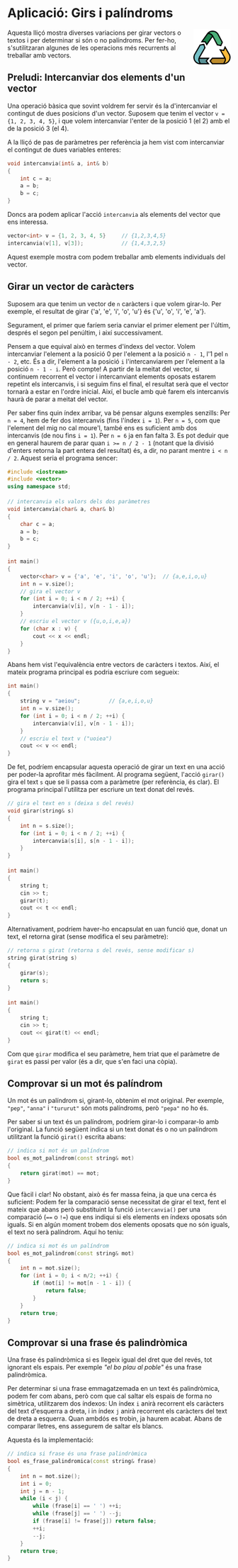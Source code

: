
# Aplicació: Girs i palíndroms

<img src='./palindroms.png' style='height: 6em; float: right; margin: 0 0 1em 1em;'/>

Aquesta lliçó mostra diverses variacions per girar vectors o textos i per
determinar si són o no palíndroms. Per fer-ho, s'sutilitzaran algunes de les
operacions més recurrents al treballar amb vectors.


## Preludi: Intercanviar dos elements d'un vector

Una operació bàsica que sovint voldrem fer servir és la d'intercanviar
el contingut de dues posicions d'un vector. Suposem que tenim el
vector `v = {1, 2, 3, 4, 5}`, i que volem intercanviar
l'enter de la posició 1 (el 2) amb el de la posició 3 (el 4).

A la lliçó de pas de paràmetres per referència ja hem vist com intercanviar
el contingut de dues variables enteres:

```c++
void intercanvia(int& a, int& b)
{
	int c = a;
	a = b;
	b = c;
}
```

Doncs ara podem aplicar l'acció `intercanvia` als elements del vector que ens
interessa.

```c++
vector<int> v = {1, 2, 3, 4, 5}     // {1,2,3,4,5}
intercanvia(v[1], v[3]);            // {1,4,3,2,5}      
```

Aquest exemple mostra com podem treballar amb elements individuals del vector.



## Girar un vector de caràcters

Suposem ara que tenim un vector de `n` caràcters i que volem girar-lo. Per
exemple, el resultat de girar {'a', 'e', 'i', 'o', 'u'} és {'u', 'o', 'i', 'e', 'a'}.

Segurament, el primer
que faríem seria canviar el primer element per l'últim, després el segon pel
penúltim, i així successivament.

Pensem a que equival això en termes d'índexs del vector.
Volem intercanviar l'element a la posició 0 per l'element a la
posició `n - 1`, l'1 pel `n - 2`, etc. És a dir, l'element a la
posició `i` l'intercanviarem per l'element a la posició `n - 1 - i`. Però
compte! A partir de la meitat del vector, si continuem
recorrent el vector i intercanviant elements oposats estarem repetint
els intercanvis, i si seguim fins el final, el resultat serà que el vector
tornarà a estar en l'ordre inicial. Així, el bucle amb què farem
els intercanvis haurà de parar a meitat del vector.

Per saber fins quin índex arribar, va bé pensar alguns exemples senzills:
Per `n = 4`, hem de fer dos intercanvis (fins l'índex `i = 1`). Per `n = 5`,
com que l'element del mig no cal moure'l, també ens es suficient amb
dos intercanvis (de nou fins `i = 1`). Per `n = 6` ja en fan falta 3. Es pot
deduir que en general haurem de parar quan `i >= n / 2 - 1` (notant que
la divisió d'enters retorna la part entera del resultat) és, a dir,
no parant mentre `i < n / 2`. Aquest seria
el programa sencer:

```c++
#include <iostream>
#include <vector>
using namespace std;

// intercanvia els valors dels dos paràmetres
void intercanvia(char& a, char& b)
{
	char c = a;
	a = b;
	b = c;
}

int main()
{
	vector<char> v = {'a', 'e', 'i', 'o', 'u'};  // {a,e,i,o,u}
	int n = v.size();
    // gira el vector v
	for (int i = 0; i < n / 2; ++i) {
		intercanvia(v[i], v[n - 1 - i]);
	}
    // escriu el vector v ({u,o,i,e,a})
	for (char x : v) {
        cout << x << endl;          
    }
}
```

Abans hem vist l'equivalència entre vectors de caràcters i textos.
Així, el mateix programa principal es podria escriure com segueix:

```c++
int main()
{
	string v = "aeiou";         // {a,e,i,o,u}
	int n = v.size();
	for (int i = 0; i < n / 2; ++i) {
		intercanvia(v[i], v[n - 1 - i]);
	}
    // escriu el text v ("uoiea")
	cout << v << endl;   
}
```

De fet, podríem encapsular aquesta operació de girar un text en una acció per
poder-la aprofitar més fàcilment. Al programa següent, l'acció `girar()` gira el
text `s` que se li passa com a paràmetre (per referència, és clar). El
programa principal l'utilitza per escriure un text donat del revés.

```c++
// gira el text en s (deixa s del revés)
void girar(string& s)
{
    int n = s.size();
	for (int i = 0; i < n / 2; ++i) {
		intercanvia(s[i], s[n - 1 - i]);
	}
}

int main()
{
	string t;
    cin >> t;
    girar(t);
    cout << t << endl;
}
```

Alternativament, podríem haver-ho encapsulat en uan funció que, donat un text,
el retorna girat (sense modifica el seu paràmetre):

```c++
// retorna s girat (retorna s del revés, sense modificar s)
string girat(string s)
{
    girar(s);
	return s;
}

int main()
{
	string t;
	cin >> t;
    cout << girat(t) << endl;
}
```

Com que `girar` modifica el seu paràmetre, hem triat que el paràmetre de `girat`
es passi per valor (és a dir, que s'en faci una còpia).


## Comprovar si un mot és palíndrom

Un mot és un palíndrom si, girant-lo, obtenim el mot original.
Per exemple, `"pep"`, `"anna"` i `"tururut"` són mots palíndroms, però `"pepa"` no ho és.

Per saber si un text és un palíndrom, podríem girar-lo i comparar-lo amb
l'original. La funció següent indica si un text donat és o no un palíndrom
utilitzant la funció `girat()` escrita abans:

```c++
// indica si mot és un palíndrom
bool es_mot_palindrom(const string& mot)
{
    return girat(mot) == mot;
}
```

Que fàcil i clar! No obstant, això és fer massa feina, ja que una cerca és suficient:
Podem fer la comparació sense necessitat de girar el text, fent el mateix que
abans però substituint la funció `intercanvia()` per una comparació (`==` o
`!=`) que ens indiqui si els elements en índexs oposats són iguals. Si en algún
moment trobem dos elements oposats que no són iguals, el text no serà palíndrom.
Aquí ho teniu:

```c++
// indica si mot és un palíndrom
bool es_mot_palindrom(const string& mot)
{
	int n = mot.size();
	for (int i = 0; i < n/2; ++i) {
		if (mot[i] != mot[n - 1 - i]) {
            return false;
        }
	}
	return true;
}
```


## Comprovar si una frase és palindròmica

Una frase és palindròmica si es llegeix igual del dret que del revés, tot ignorant
els espais. Per exemple *"el bo plau al poble"* és una frase palindròmica.

Per determinar si una frase emmagatzemada en un text és palindròmica, podem fer
com abans, però com que cal saltar els espais de forma no simètrica,
utilitzarem dos índexos: Un índex `i` anirà recorrent els caràcters del text
d'esquerra a dreta, i in índex `j` anirà recorrent els caràcters del text de
dreta a esquerra. Quan ambdós es trobin, ja haurem acabat. Abans de comparar
lletres, ens assegurem de saltar els blancs.

Aquesta és la implementació:

```c++
// indica si frase és una frase palindròmica
bool es_frase_palindromica(const string& frase)
{
	int n = mot.size();
	int i = 0;
    int j = n - 1;
    while (i < j) {
        while (frase[i] == ' ') ++i;
        while (frase[j] == ' ') --j;
        if (frase[i] != frase[j]) return false;
        ++i;
        --j;
    }
	return true;
}
```

<? author("rafah jpetit") ?>

